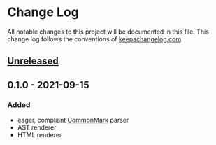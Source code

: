 # Change Log
All notable changes to this project will be documented in this file. This change log follows the conventions of [keepachangelog.com](http://keepachangelog.com/).

## [Unreleased]

## 0.1.0 - 2021-09-15
### Added
- eager, compliant [CommonMark](spec.commonmark.org) parser
- AST renderer
- HTML renderer

[Unreleased]: https://github.com/eureton/cljmd/compare/0.1.0...HEAD
[0.1.0]: https://github.com/eureton/cljmd/compare/...0.1.0
